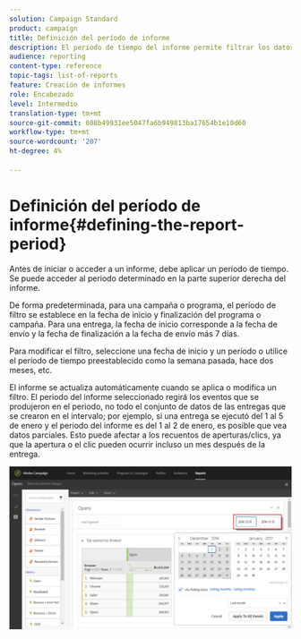 ```yaml
---
solution: Campaign Standard
product: campaign
title: Definición del período de informe
description: El período de tiempo del informe permite filtrar los datos en función de las fechas seleccionadas.
audience: reporting
content-type: reference
topic-tags: list-of-reports
feature: Creación de informes
role: Encabezado
level: Intermedio
translation-type: tm+mt
source-git-commit: 088b49931ee5047fa6b949813ba17654b1e10d60
workflow-type: tm+mt
source-wordcount: '207'
ht-degree: 4%

---
```



# Definición del período de informe{#defining-the-report-period}

Antes de iniciar o acceder a un informe, debe aplicar un período de tiempo. Se puede acceder al periodo determinado en la parte superior derecha del informe.

De forma predeterminada, para una campaña o programa, el periodo de filtro se establece en la fecha de inicio y finalización del programa o campaña. Para una entrega, la fecha de inicio corresponde a la fecha de envío y la fecha de finalización a la fecha de envío más 7 días.

Para modificar el filtro, seleccione una fecha de inicio y un período o utilice el período de tiempo preestablecido como la semana pasada, hace dos meses, etc.

El informe se actualiza automáticamente cuando se aplica o modifica un filtro. El periodo del informe seleccionado regirá los eventos que se produjeron en el periodo, no todo el conjunto de datos de las entregas que se crearon en el intervalo; por ejemplo, si una entrega se ejecutó del 1 al 5 de enero y el periodo del informe es del 1 al 2 de enero, es posible que vea datos parciales. Esto puede afectar a los recuentos de aperturas/clics, ya que la apertura o el clic pueden ocurrir incluso un mes después de la entrega.

![](assets/campaign_reports_5.png)
